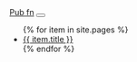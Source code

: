 <!-- Navigation -->
<nav class="navbar navbar-expand-lg navbar-dark navbar-custom fixed-top">
    <div class="container">
        <a class="navbar-brand" href="/">Pub fn</a>
        <button class="navbar-toggler" type="button" data-toggle="collapse" data-target="#navbarResponsive" aria-controls="navbarResponsive" aria-expanded="false" aria-label="Toggle navigation">
        <span class="navbar-toggler-icon"></span>
        </button>
        <div class="collapse navbar-collapse" id="navbarResponsive">
        <ul class="navbar-nav ml-auto">
            {% for item in site.pages %}
            <li class="nav-item">
            <a class="nav-link" href="{{ item.permalink }}">{{ item.title }}</a>
            </li>
            {% endfor %}
        </ul>
        </div>
    </div>
</nav>